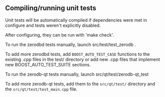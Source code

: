 Compiling/running unit tests
------------------------------------

Unit tests will be automatically compiled if dependencies were met in configure
and tests weren't explicitly disabled.

After configuring, they can be run with 'make check'.

To run the zerodbd tests manually, launch src/test/test_zerodb .

To add more zerodbd tests, add `BOOST_AUTO_TEST_CASE` functions to the existing
.cpp files in the test/ directory or add new .cpp files that
implement new BOOST_AUTO_TEST_SUITE sections.

To run the zerodb-qt tests manually, launch src/qt/test/zerodb-qt_test

To add more zerodb-qt tests, add them to the `src/qt/test/` directory and
the `src/qt/test/test_main.cpp` file.
